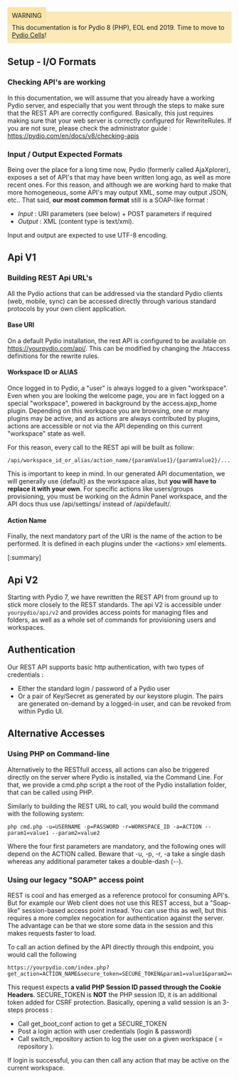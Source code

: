 <div style="background-color: #fbe9b7;font-size: 14px;">
<span style="background-color: #fae4a6;padding: 10px;">WARNING</span>
<span style="padding: 10px;display: inline-block;">This documentation is for Pydio 8 (PHP), EOL end 2019. Time to move to <a href="https://pydio.com/en/docs/cells/v2/quick-start">Pydio Cells</a>!</span>
</div>

## Setup - I/O Formats

### Checking API's are working

In this documentation, we will assume that you already have a working Pydio server, and especially that you went through
the steps to make sure that the REST API are correctly configured. Basically, this just requires making sure that your 
web server is correctly configured for RewriteRules.
If you are not sure, please check the administrator guide : https://pydio.com/en/docs/v8/checking-apis

### Input / Output Expected Formats

Being over the place for a long time now, Pydio (formerly called AjaXplorer), exposes a set of API's that may have been 
written long ago, as well as more recent ones. For this reason, and although we are working hard to make that more homogeneous, 
some API's may output XML, some may output JSON, etc.. 
That said, **our most common format** still is a SOAP-like format : 

- *Input* : URI parameters (see below) + POST parameters if required
- *Output* : XML (content type is text/xml).

Input and output are expected to use UTF-8 encoding.

## Api V1

### Building REST Api URL's

All the Pydio actions that can be addressed via the standard Pydio clients (web, mobile, sync) can be accessed directly 
through various standard protocols by your own client application.

#### Base URI

On a default Pydio installation, the rest API is configured to be available on https://yourpydio.com/api/. This can be modified
by changing the .htaccess definitions for the rewrite rules. 

#### Workspace ID or ALIAS

Once logged in to Pydio, a "user" is always logged to a given "workspace". Even when you are looking the welcome page, you are in fact logged
on a special "workspace", powered in background by the access.ajxp_home plugin. Depending on this workspace you are browsing, 
one or many plugins may be active, and as actions are always contributed by plugins, actions are accessible or not via the API 
depending on this current "workspace" state as well.

For this reason, every call to the REST api will be built as follow:  

    /api/workspace_id_or_alias/action_name/{paramValue1}/{paramValue2}/...

This is important to keep in mind. In our generated API documentation, we will generally use {default} as the workspace alias, but
**you will have to replace it with your own**. For specific actions like users/groups provisioning, you must be working on the Admin Panel
workspace, and the API docs thus use /api/settings/ instead of /api/default/.

#### Action Name

Finally, the next mandatory part of the URI is the name of the action to be performed. It is defined in each plugins under the &lt;actions&gt; xml elements.

[:summary]

## Api V2

Starting with Pydio 7, we have rewritten the REST API from ground up to stick more closely to the REST standards. The api V2 is accessible under `yourpydio/api/v2` and provides access points for managing files and folders, as well as a whole set of commands for provisioning users and workspaces.

## Authentication

Our REST API supports basic http authentication, with two types of credentials : 

- Either the standard login / password of a Pydio user
- Or a pair of Key/Secret as generated by our keystore plugin. The pairs are generated on-demand by a logged-in user, and can be revoked
from within Pydio UI. 

## Alternative Accesses

### Using PHP on Command-line

Alternatively to the RESTfull access, all actions can also be triggered directly on the server where Pydio is installed, 
via the Command Line. For that, we provide a cmd.php script a the root of the Pydio installation folder, that can be called using PHP. 

Similarly to building the REST URL to call, you would build the command with the following system: 

    php cmd.php -u=USERNAME -p=PASSWORD -r=WORKSPACE_ID -a=ACTION --param1=value1 --param2=value2

Where the four first parameters are mandatory, and the following ones will depend on the ACTION called. Beware that -u, -p, -r, -a take a single
dash whereas any additional parameter takes a double-dash (--).

### Using our legacy "SOAP" access point

REST is cool and has emerged as a reference protocol for consuming API's. But for example our Web client 
does not use this REST access, but a "Soap-like" session-based access point instead. You can use this as well, but this 
requires a more complex negocation for authentication against the server. The advantage can be that we store some data in the
session and this makes requests faster to load.

To call an action defined by the API directly through this endpoint, you would call the following

    https://yourpydio.com/index.php?get_action=ACTION_NAME&secure_token=SECURE_TOKEN&param1=value1&param2=value2

This request expects **a valid PHP Session ID passed through the Cookie Headers**. SECURE_TOKEN is **NOT** the PHP session ID, 
it is an additional token added for CSRF protection. 
Basically, opening a valid session is an 3-steps process : 

- Call get_boot_conf action to get a SECURE_TOKEN
- Post a login action with user credentials (login & password)
- Call switch_repository action to log the user on a given workspace ( = repository ).

If login is successful, you can then call any action that may be active on the current workspace.